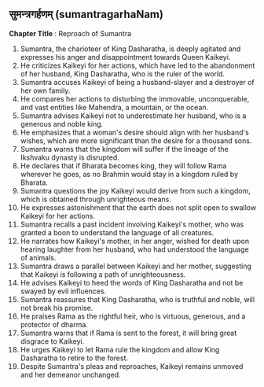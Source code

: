 ## सुमन्त्रगर्हणम् (sumantragarhaNam)

**Chapter Title** : Reproach of Sumantra

1. Sumantra, the charioteer of King Dasharatha, is deeply agitated and expresses his anger and disappointment towards Queen Kaikeyi.
2. He criticizes Kaikeyi for her actions, which have led to the abandonment of her husband, King Dasharatha, who is the ruler of the world.
3. Sumantra accuses Kaikeyi of being a husband-slayer and a destroyer of her own family.
4. He compares her actions to disturbing the immovable, unconquerable, and vast entities like Mahendra, a mountain, or the ocean.
5. Sumantra advises Kaikeyi not to underestimate her husband, who is a generous and noble king.
6. He emphasizes that a woman's desire should align with her husband's wishes, which are more significant than the desire for a thousand sons.
7. Sumantra warns that the kingdom will suffer if the lineage of the Ikshvaku dynasty is disrupted.
8. He declares that if Bharata becomes king, they will follow Rama wherever he goes, as no Brahmin would stay in a kingdom ruled by Bharata.
9. Sumantra questions the joy Kaikeyi would derive from such a kingdom, which is obtained through unrighteous means.
10. He expresses astonishment that the earth does not split open to swallow Kaikeyi for her actions.
11. Sumantra recalls a past incident involving Kaikeyi's mother, who was granted a boon to understand the language of all creatures.
12. He narrates how Kaikeyi's mother, in her anger, wished for death upon hearing laughter from her husband, who had understood the language of animals.
13. Sumantra draws a parallel between Kaikeyi and her mother, suggesting that Kaikeyi is following a path of unrighteousness.
14. He advises Kaikeyi to heed the words of King Dasharatha and not be swayed by evil influences.
15. Sumantra reassures that King Dasharatha, who is truthful and noble, will not break his promise.
16. He praises Rama as the rightful heir, who is virtuous, generous, and a protector of dharma.
17. Sumantra warns that if Rama is sent to the forest, it will bring great disgrace to Kaikeyi.
18. He urges Kaikeyi to let Rama rule the kingdom and allow King Dasharatha to retire to the forest.
19. Despite Sumantra's pleas and reproaches, Kaikeyi remains unmoved and her demeanor unchanged.
